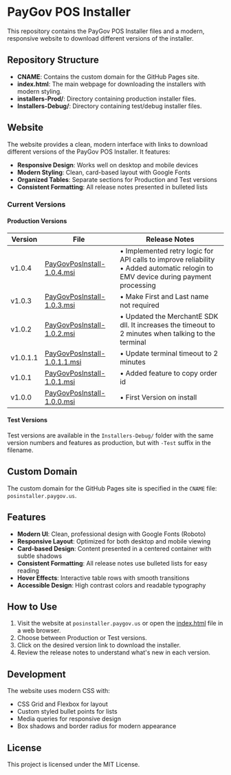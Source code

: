 # PayGov POS Installer

This repository contains the PayGov POS Installer files and a modern, responsive website to download different versions of the installer.

## Repository Structure

- **CNAME**: Contains the custom domain for the GitHub Pages site.
- **index.html**: The main webpage for downloading the installers with modern styling.
- **installers-Prod/**: Directory containing production installer files.
- **Installers-Debug/**: Directory containing test/debug installer files.

## Website

The website provides a clean, modern interface with links to download different versions of the PayGov POS Installer. It features:

- **Responsive Design**: Works well on desktop and mobile devices
- **Modern Styling**: Clean, card-based layout with Google Fonts
- **Organized Tables**: Separate sections for Production and Test versions
- **Consistent Formatting**: All release notes presented in bulleted lists

### Current Versions

#### Production Versions
| Version | File | Release Notes |
| ------- | ---- | ------------- |
| v1.0.4  | [PayGovPosInstall-1.0.4.msi](installers-Prod/PayGovPosInstall-1.0.4.msi) | • Implemented retry logic for API calls to improve reliability<br>• Added automatic relogin to EMV device during payment processing |
| v1.0.3  | [PayGovPosInstall-1.0.3.msi](installers-Prod/PayGovPosInstall-1.0.3.msi) | • Make First and Last name not required |
| v1.0.2  | [PayGovPosInstall-1.0.2.msi](installers-Prod/PayGovPosInstall-1.0.2.msi) | • Updated the MerchantE SDK dll. It increases the timeout to 2 minutes when talking to the terminal |
| v1.0.1.1| [PayGovPosInstall-1.0.1.1.msi](installers-Prod/PayGovPosInstall-1.0.1.1.msi) | • Update terminal timeout to 2 minutes |
| v1.0.1  | [PayGovPosInstall-1.0.1.msi](installers-Prod/PayGovPosInstall-1.0.1.msi) | • Added feature to copy order id |
| v1.0.0  | [PayGovPosInstall-1.0.0.msi](installers-Prod/PayGovPosInstall-1.0.0.msi) | • First Version on install |

#### Test Versions
Test versions are available in the `Installers-Debug/` folder with the same version numbers and features as production, but with `-Test` suffix in the filename.

## Custom Domain

The custom domain for the GitHub Pages site is specified in the `CNAME` file: `posinstaller.paygov.us`.

## Features

- **Modern UI**: Clean, professional design with Google Fonts (Roboto)
- **Responsive Layout**: Optimized for both desktop and mobile viewing
- **Card-based Design**: Content presented in a centered container with subtle shadows
- **Consistent Formatting**: All release notes use bulleted lists for easy reading
- **Hover Effects**: Interactive table rows with smooth transitions
- **Accessible Design**: High contrast colors and readable typography

## How to Use

1. Visit the website at `posinstaller.paygov.us` or open the [index.html](index.html) file in a web browser.
2. Choose between Production or Test versions.
3. Click on the desired version link to download the installer.
4. Review the release notes to understand what's new in each version.

## Development

The website uses modern CSS with:
- CSS Grid and Flexbox for layout
- Custom styled bullet points for lists
- Media queries for responsive design
- Box shadows and border radius for modern appearance

## License

This project is licensed under the MIT License.